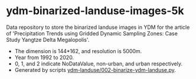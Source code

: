 # ydm-binarized-landuse-images-5k

Data repository to store the binarized landuse images in YDM for the article of 'Precipitation Trends using Gridded Dynamic Sampling Zones: Case Study Yangtze Delta Megalopolis'.

- The dimension is 144*162, and resolution is 5000m.
- Year from 1992 to 2020.
- 0, 1, and 2 indicate NoDataValue, non-urban, and urban respectively.
- Generated by scripts [ydm-landuse/002-binarize-ydm-landuse.py](https://github.com/longavailable/ydm-landuse/002-binarize-ydm-landuse.py).